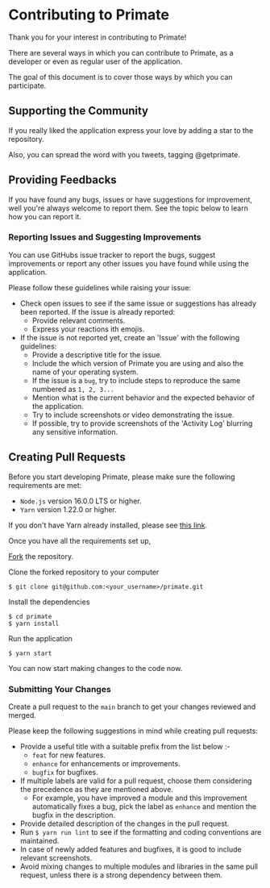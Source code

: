 # Contributing to Primate

Thank you for your interest in contributing to Primate!

There are several ways in which you can contribute to Primate, as a developer or even as regular user of the application.

The goal of this document is to cover those ways by which you can participate.

## Supporting the Community

If you really liked the application express your love by adding a star to the repository. 

Also, you can spread the word with you tweets, tagging @getprimate.

## Providing Feedbacks

If you have found any bugs, issues or have suggestions for improvement, 
well you're always welcome to report them. See the topic below to learn how you can report it.

### Reporting Issues and Suggesting Improvements

You can use GitHubs issue tracker to report the bugs, suggest improvements or report any other issues you have found while using the application.

Please follow these guidelines while raising your issue:
- Check open issues to see if the same issue or suggestions has already been reported. If the issue is already reported:
  - Provide relevant comments. 
  - Express your reactions ith emojis.
- If the issue is not reported yet, create an 'Issue' with the following guidelines:
  - Provide a descriptive title for the issue.
  - Include the which version of Primate you are using and also the name of your operating system.
  - If the issue is a `bug`, try to include steps to reproduce the same numbered as `1, 2, 3...`
  - Mention what is the current behavior and the expected behavior of the application.
  - Try to include screenshots or video demonstrating the issue.
  - If possible, try to provide screenshots of the 'Activity Log' blurring any sensitive information. 

## Creating Pull Requests

Before you start developing Primate, please make sure the following requirements are met:

- `Node.js` version 16.0.0 LTS or higher.
- `Yarn` version 1.22.0 or higher.

If you don't have Yarn already installed, please see [this link](https://yarnpkg.com/getting-started/install).

Once you have all the requirements set up,

[Fork](https://github.com/getprimate/primate/fork) the repository.

Clone the forked repository to your computer 

```shell
$ git clone git@github.com:<your_username>/primate.git
```

Install the dependencies

```shell
$ cd primate
$ yarn install
```

Run the application

```shell
$ yarn start
```

You can now start making changes to the code now.

### Submitting Your Changes

Create a pull request to the `main` branch to get your changes reviewed and merged.

Please keep the following suggestions in mind while creating pull requests:
- Provide a useful title with a suitable prefix from the list below :-
  - `feat` for new features.
  - `enhance` for enhancements or improvements.
  - `bugfix` for bugfixes.
- If multiple labels are valid for a pull request, choose them considering the precedence as they are mentioned above.
    - For example, you have improved a module and this improvement automatically fixes a bug, 
      pick the label as `enhance` and mention the bugfix in the description.
- Provide detailed description of the changes in the pull request.
- Run `$ yarn run lint` to see if the formatting and coding conventions are maintained.
- In case of newly added features and bugfixes, it is good to include relevant screenshots.
- Avoid mixing changes to multiple modules and libraries in the same pull request, unless there is a strong dependency between them.
